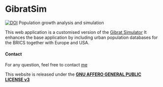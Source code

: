 # GibratSim
[![DOI](https://zenodo.org/badge/5733/RCura/GibratSim.svg)](https://zenodo.org/badge/latestdoi/5733/RCura/GibratSim)
Population growth analysis and simulation

This web application is a customised version of the [Gibrat Simulator](https://github.com/RCura/gibrat)
It enhances the base application by including urban population databases for the BRICS together with Europe and USA.

#### Contact
For any question, feel free to contact [me](http://www.parisgeo.cnrs.fr/spip.php?article6416&lang=en)

This website is released under the <a href="LICENSE">**GNU AFFERO GENERAL PUBLIC LICENSE v3**</a>
